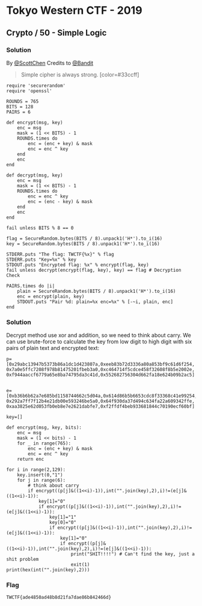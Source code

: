 # Tokyo Western CTF - 2019

## Crypto / 50 - Simple Logic

### Solution

By [@ScottChen]()
Credits to [@Bandit]()

> Simple cipher is always strong.
> [color=#33ccff]
```ruby=
require 'securerandom'
require 'openssl'

ROUNDS = 765
BITS = 128
PAIRS = 6

def encrypt(msg, key)
    enc = msg
    mask = (1 << BITS) - 1
    ROUNDS.times do
        enc = (enc + key) & mask
        enc = enc ^ key
    end
    enc
end

def decrypt(msg, key)
    enc = msg
    mask = (1 << BITS) - 1
    ROUNDS.times do
        enc = enc ^ key
        enc = (enc - key) & mask
    end
    enc
end

fail unless BITS % 8 == 0

flag = SecureRandom.bytes(BITS / 8).unpack1('H*').to_i(16)
key = SecureRandom.bytes(BITS / 8).unpack1('H*').to_i(16)

STDERR.puts "The flag: TWCTF{%x}" % flag
STDERR.puts "Key=%x" % key
STDOUT.puts "Encrypted flag: %x" % encrypt(flag, key)
fail unless decrypt(encrypt(flag, key), key) == flag # Decryption Check

PAIRS.times do |i|
    plain = SecureRandom.bytes(BITS / 8).unpack1('H*').to_i(16)
    enc = encrypt(plain, key)
    STDOUT.puts "Pair %d: plain=%x enc=%x" % [-~i, plain, enc]
end
```

### Solution
Decrypt method use xor and addition, so we need to think about carry. 
We can use brute-force to calculate the key from low digit to high digit with six pairs of plain text and encrypted text:
```python=
p=[0x29abc13947b5373b86a1dc1d423807a,0xeeb83b72d3336a80a853bf9c61d6f254,
0x7a0e5ffc7208f978b81475201fbeb3a0,0xc464714f5cdce458f32608f8b5e2002e,
0xf944aaccf6779a65e8ba74795da3c41d,0x552682756304d662fa18e624b09b2ac5]


e=[0xb36b6b62a7e685bd1158744662c5d04a,0x614d86b5b6653cdc8f33368c41e99254,
0x292a7ff7f12b4e21db00e593246be5a0,0x64f930da37d494c634fa22a609342ffe,
0xaa3825e62d053fb0eb8e7e2621dabfe7,0xf2ffdf4beb933681844c70190ecf60bf]

key=[]

def encrypt(msg, key, bits):
    enc = msg
    mask = (1 << bits) - 1
    for _ in range(765):
        enc = (enc + key) & mask
        enc = enc ^ key
    return enc

for i in range(2,129):
    key.insert(0,"1")
    for j in range(6):
        # think about carry
        if encrypt((p[j]&((1<<i)-1)),int("".join(key),2),i)!=(e[j]&((1<<i)-1)):
            key[1]="0"
            if encrypt((p[j]&((1<<i)-1)),int("".join(key),2),i)!=(e[j]&((1<<i)-1)):
                key[1]="1"
                key[0]="0"
                if encrypt((p[j]&((1<<i)-1)),int("".join(key),2),i)!=(e[j]&((1<<i)-1)):
                    key[1]="0"
                    if encrypt((p[j]&((1<<i)-1)),int("".join(key),2),i)!=(e[j]&((1<<i)-1)):
                        print("SHIT!!!!") # Can't find the key, just a shit problem
                        exit(1)
print(hex(int("".join(key),2)))
```

### Flag
```TWCTF{ade4850ad48b8d21fa7dae86b842466d}```
